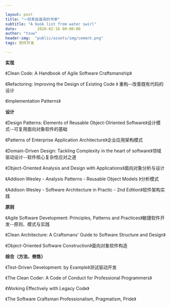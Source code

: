```yaml
---

layout: post
title: "一份来自漩涡的书单"
subtitle: "A book list from water swirl"
date:         2020-02-16 00:00:00
author: "tzuw"
header-img:  "public/assets/img/cement.png"
tags: 软件开发

---
```


**实现**

《Clean Code: A Handbook of Agile Software Craftsmanship》

《Refactoring: Improving the Design of Existing Code 》 重构--改善既有代码的设计

《Implementation Patterns》



**设计**

《Design Patterns: Elements of Reusable Object-OIriented Software》设计模式--可复用面向对象软件的基础

《Patterns of Enterprise Application Architecture》企业应用架构模式

《Domain-Driven Design: Tackling Complexity in the heart of software》领域驱动设计--软件核心复杂性应对之道

《Object-Oriented Analysis and Design with Applications》面向对象分析与设计

《Addison Wesley - Analysis Patterns - Reusable Object Models 》分析模式

《Addison Wesley - Software Architecture in Practic - 2nd Edition》软件架构实践



**原则**

《Agile Software Development: Principles, Patterns and Practices》敏捷软件开发--原则、模式与实践

《Clean Architecture: A Craftsmans' Guide to Software Structure and Design》

《Object-Oriented Software Construction》面向对象软件构造



**综合（方法、修炼）**

《Test-Driven Development: by Example》测试驱动开发

《The Clean Coder: A Code of Conduct for Professional Programmers》

《Working Effectively with Legacy Code》

《The Software Craftsman Professionalism, Pragmatism, Pride》



